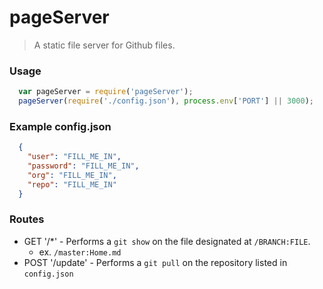 # pageServer
> A static file server for Github files.

### Usage

```js
  var pageServer = require('pageServer');
  pageServer(require('./config.json'), process.env['PORT'] || 3000);
```

### Example config.json

```json
  {
    "user": "FILL_ME_IN",
    "password": "FILL_ME_IN",
    "org": "FILL_ME_IN",
    "repo": "FILL_ME_IN"
  }
```

### Routes

* GET '/*' - Performs a `git show` on the file designated at `/BRANCH:FILE`.
  - ex. `/master:Home.md`
* POST '/update' - Performs a `git pull` on the repository listed in `config.json`
